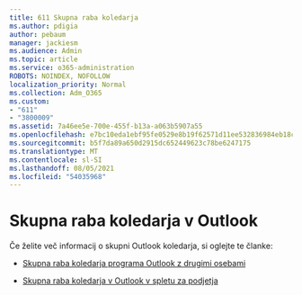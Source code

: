 ```yaml
---
title: 611 Skupna raba koledarja
ms.author: pdigia
author: pebaum
manager: jackiesm
ms.audience: Admin
ms.topic: article
ms.service: o365-administration
ROBOTS: NOINDEX, NOFOLLOW
localization_priority: Normal
ms.collection: Adm_O365
ms.custom:
- "611"
- "3800009"
ms.assetid: 7a46ee5e-700e-455f-b13a-a063b5907a55
ms.openlocfilehash: e7bc10eda1ebf95fe0529e8b19f62571d11ee532836984eb18c5fa9b4647ca3d
ms.sourcegitcommit: b5f7da89a650d2915dc652449623c78be6247175
ms.translationtype: MT
ms.contentlocale: sl-SI
ms.lasthandoff: 08/05/2021
ms.locfileid: "54035968"
---
```

# <a name="calendar-sharing-in-outlook"></a>Skupna raba koledarja v Outlook

Če želite več informacij o skupni Outlook koledarja, si oglejte te članke:
  
- [Skupna raba koledarja programa Outlook z drugimi osebami](https://support.office.com/article/353ed2c1-3ec5-449d-8c73-6931a0adab88)

- [Skupna raba koledarja v Outlook v spletu za podjetja](https://support.office.com/article/7ecef8ae-139c-40d9-bae2-a23977ee58d5)
